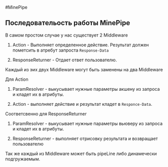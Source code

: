 #MinePipe 

## Последовательость работы MinePipe

В самом простом случае у нас существует 2 Middleware 

1) Action - Выполняет определенное действие. Результат должен пометсить в атребут запроста `Response-Data`

2) ResponseReturner - Отдает ответ пользователю.

Каждый из эих двух Middleware могут быть заменены на два Middleware

Для Action

1) ParamResolver - выкусывает нужные параметры акшену из запроса и кладет их в атрибуты.
    
2) Action -  выполняет действие и результат кладет в `Responce-Data`.
 
Соответсвенно для ResponseReturner
 
1) ParamResolver - выкусывает нужные параметры вьюверу из запроса и кладет их в атрибуты.
    
2) ResponseReturner -  выполняет отрисовку результата и возвращает пользователю

Так же каждый из Middleware может быть pipeLine либо динамечески подгружаемым.